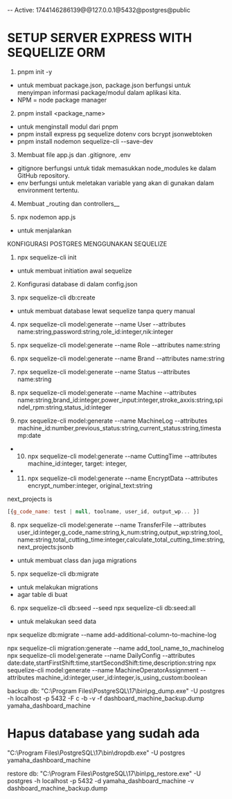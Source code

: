 -- Active: 1744146286139@@127.0.0.1@5432@postgres@public

# SETUP SERVER EXPRESS WITH SEQUELIZE ORM

1. pnpm init -y

- untuk membuat package.json, package.json berfungsi untuk menyimpan informasi package/modul dalam aplikasi kita.
- NPM = node package manager

2. pnpm install <package_name>

- untuk menginstall modul dari pnpm
- pnpm install express pg sequelize dotenv cors bcrypt jsonwebtoken
- pnpm install nodemon sequelize-cli --save-dev

3. Membuat file app.js dan .gitignore, .env

- gitignore berfungsi untuk tidak memasukkan node_modules ke dalam GitHub repository.
- env berfungsi untuk meletakan variable yang akan di gunakan dalam environment tertentu.

4. Membuat \_routing dan controllers\_\_

5. npx nodemon app.js

- untuk menjalankan

KONFIGURASI POSTGRES MENGGUNAKAN SEQUELIZE

1. npx sequelize-cli init

- untuk membuat initiation awal sequelize

2. Konfigurasi database di dalam config.json

3. npx sequelize-cli db:create

- untuk membuat database lewat sequelize tanpa query manual

4. npx sequelize-cli model:generate --name User --attributes name:string,password:string,role_id:integer,nik:integer
5. npx sequelize-cli model:generate --name Role --attributes name:string
6. npx sequelize-cli model:generate --name Brand --attributes name:string
7. npx sequelize-cli model:generate --name Status --attributes name:string
8. npx sequelize-cli model:generate --name Machine --attributes name:string,brand_id:integer,power_input:integer,stroke_axxis:string,spindel_rpm:string,status_id:integer

9. npx sequelize-cli model:generate --name MachineLog --attributes machine_id:number,previous_status:string,current_status:string,timestamp:date

- 10. npx sequelize-cli model:generate --name CuttingTime --attributes machine_id:integer, target: integer,

- 11. npx sequelize-cli model:generate --name EncryptData --attributes encrypt_number:integer, original_text:string

next_projects is

```js
[{g_code_name: test | null, toolname, user_id, output_wp... }]
```

8. npx sequelize-cli model:generate --name TransferFile --attributes user_id:integer,g_code_name:string,k_num:string,output_wp:string,tool_name:string,total_cutting_time:integer,calculate_total_cutting_time:string,next_projects:jsonb

- untuk membuat class dan juga migrations

5. npx sequelize-cli db:migrate

- untuk melakukan migrations
- agar table di buat

6. npx sequelize-cli db:seed --seed <nama-file-seeder>
   npx sequelize-cli db:seed:all

- untuk melakukan seed data

npx sequelize db:migrate --name add-additional-column-to-machine-log

npx sequelize-cli migration:generate --name add_tool_name_to_machinelog
npx sequelize-cli model:generate --name DailyConfig --attributes date:date,startFirstShift:time,startSecondShift:time,description:string
npx sequelize-cli model:generate --name MachineOperatorAssignment --attributes machine_id:integer,user_id:integer,is_using_custom:boolean

backup db: "C:\Program Files\PostgreSQL\17\bin\pg_dump.exe" -U postgres -h localhost -p 5432 -F c -b -v -f dashboard_machine_backup.dump yamaha_dashboard_machine

# Hapus database yang sudah ada

"C:\Program Files\PostgreSQL\17\bin\dropdb.exe" -U postgres yamaha_dashboard_machine

restore db: "C:\Program Files\PostgreSQL\17\bin\pg_restore.exe" -U postgres -h localhost -p 5432 -d yamaha_dashboard_machine -v dashboard_machine_backup.dump
